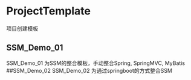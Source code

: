 # ProjectTemplate
项目创建模板

## SSM_Demo_01
SSM_Demo_01 为SSM的整合模板，手动整合Spring, SpringMVC, MyBatis
##SSM_Demo_02
SSM_Demo_02 为通过springboot的方式整合SSM
